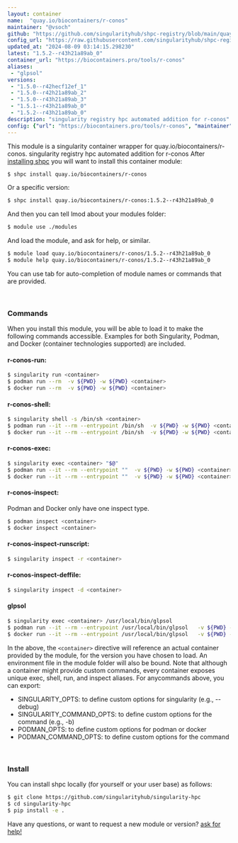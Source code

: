 ```yaml
---
layout: container
name:  "quay.io/biocontainers/r-conos"
maintainer: "@vsoch"
github: "https://github.com/singularityhub/shpc-registry/blob/main/quay.io/biocontainers/r-conos/container.yaml"
config_url: "https://raw.githubusercontent.com/singularityhub/shpc-registry/main/quay.io/biocontainers/r-conos/container.yaml"
updated_at: "2024-08-09 03:14:15.298230"
latest: "1.5.2--r43h21a89ab_0"
container_url: "https://biocontainers.pro/tools/r-conos"
aliases:
 - "glpsol"
versions:
 - "1.5.0--r42hecf12ef_1"
 - "1.5.0--r42h21a89ab_2"
 - "1.5.0--r43h21a89ab_3"
 - "1.5.1--r43h21a89ab_0"
 - "1.5.2--r43h21a89ab_0"
description: "singularity registry hpc automated addition for r-conos"
config: {"url": "https://biocontainers.pro/tools/r-conos", "maintainer": "@vsoch", "description": "singularity registry hpc automated addition for r-conos", "latest": {"1.5.2--r43h21a89ab_0": "sha256:7b59a253abaf5da82bc56d7342d5bfd1cef4faf9be1ae3cfcd4a57a9f7b3eabc"}, "tags": {"1.5.0--r42hecf12ef_1": "sha256:4ce4c6ab1175e1a91010471fef16810ef3bc888db8485abdfed999cabc7b7c0c", "1.5.0--r42h21a89ab_2": "sha256:7144043067e76c31c87be93bfd2cc87adcf1601ef764953800f6bf3e54e40b7e", "1.5.0--r43h21a89ab_3": "sha256:14fa5afd67e8e10c4f991373c236fc106f829bcc16442d5c6b0fa1c6fec414b8", "1.5.1--r43h21a89ab_0": "sha256:ab84848fc06d8ddb21c04d83a865d0cd8f34934bc3591304585083360b2e43d9", "1.5.2--r43h21a89ab_0": "sha256:7b59a253abaf5da82bc56d7342d5bfd1cef4faf9be1ae3cfcd4a57a9f7b3eabc"}, "docker": "quay.io/biocontainers/r-conos", "aliases": {"glpsol": "/usr/local/bin/glpsol"}}
---
```


This module is a singularity container wrapper for quay.io/biocontainers/r-conos.
singularity registry hpc automated addition for r-conos
After [installing shpc](#install) you will want to install this container module:


```bash
$ shpc install quay.io/biocontainers/r-conos
```

Or a specific version:

```bash
$ shpc install quay.io/biocontainers/r-conos:1.5.2--r43h21a89ab_0
```

And then you can tell lmod about your modules folder:

```bash
$ module use ./modules
```

And load the module, and ask for help, or similar.

```bash
$ module load quay.io/biocontainers/r-conos/1.5.2--r43h21a89ab_0
$ module help quay.io/biocontainers/r-conos/1.5.2--r43h21a89ab_0
```

You can use tab for auto-completion of module names or commands that are provided.

<br>

### Commands

When you install this module, you will be able to load it to make the following commands accessible.
Examples for both Singularity, Podman, and Docker (container technologies supported) are included.

#### r-conos-run:

```bash
$ singularity run <container>
$ podman run --rm  -v ${PWD} -w ${PWD} <container>
$ docker run --rm  -v ${PWD} -w ${PWD} <container>
```

#### r-conos-shell:

```bash
$ singularity shell -s /bin/sh <container>
$ podman run --it --rm --entrypoint /bin/sh  -v ${PWD} -w ${PWD} <container>
$ docker run --it --rm --entrypoint /bin/sh  -v ${PWD} -w ${PWD} <container>
```

#### r-conos-exec:

```bash
$ singularity exec <container> "$@"
$ podman run --it --rm --entrypoint ""  -v ${PWD} -w ${PWD} <container> "$@"
$ docker run --it --rm --entrypoint ""  -v ${PWD} -w ${PWD} <container> "$@"
```

#### r-conos-inspect:

Podman and Docker only have one inspect type.

```bash
$ podman inspect <container>
$ docker inspect <container>
```

#### r-conos-inspect-runscript:

```bash
$ singularity inspect -r <container>
```

#### r-conos-inspect-deffile:

```bash
$ singularity inspect -d <container>
```


#### glpsol

```bash
$ singularity exec <container> /usr/local/bin/glpsol
$ podman run --it --rm --entrypoint /usr/local/bin/glpsol   -v ${PWD} -w ${PWD} <container> -c " $@"
$ docker run --it --rm --entrypoint /usr/local/bin/glpsol   -v ${PWD} -w ${PWD} <container> -c " $@"
```



In the above, the `<container>` directive will reference an actual container provided
by the module, for the version you have chosen to load. An environment file in the
module folder will also be bound. Note that although a container
might provide custom commands, every container exposes unique exec, shell, run, and
inspect aliases. For anycommands above, you can export:

 - SINGULARITY_OPTS: to define custom options for singularity (e.g., --debug)
 - SINGULARITY_COMMAND_OPTS: to define custom options for the command (e.g., -b)
 - PODMAN_OPTS: to define custom options for podman or docker
 - PODMAN_COMMAND_OPTS: to define custom options for the command

<br>

### Install

You can install shpc locally (for yourself or your user base) as follows:

```bash
$ git clone https://github.com/singularityhub/singularity-hpc
$ cd singularity-hpc
$ pip install -e .
```

Have any questions, or want to request a new module or version? [ask for help!](https://github.com/singularityhub/singularity-hpc/issues)